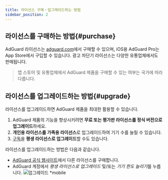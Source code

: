 ```yaml
---
title: 라이선스 구매・업그레이드하는 방법
sidebar_position: 2
---
```


## 라이선스를 구매하는 방법{#purchase}

AdGuard 라이선스는 [adguard.com](https://adguard.com/license.html)에서 구매할 수 있으며, iOS용 AdGuard Pro는 App Store에서 구입할 수 있습니다. 광고 차단기 라이선스는 다양한 유통업체에서도 판매됩니다.

> 앱 스토어 및 유통업체에서 AdGuard 제품을 구매할 수 있는 여부는 국가에 따라 다릅니다.

## 라이선스를 업그레이드하는 방법{#upgrade}

라이선스를 업그레이드하면 AdGuard 제품을 최대한 활용할 수 있습니다.

1. AdGuard 제품의 기능을 향상시키려면 **무료 또는 평가판 라이선스를 정식 버전으로 업그레이드**하세요.
2. **개인용 라이선스를 가족용 라이선스**로 업그레이드하여 기기 수를 늘릴 수 있습니다.
3. [구독](../what-is)을 **평생 라이선스로 업그레이드**할 수도 있습니다.

라이선스를 업그레이드하는 방법은 다음과 같습니다.
  * [AdGuard 공식 웹사이트](https://adguard.com)에서 다른 라이선스를 구매합니다.
  * AdGuard 계정에서 *평생 라이선스로 업그레이드* 및/또는 *기기 한도 늘리기*를 누릅니다. ![업그레이드 *mobile](https://cdn.adtidy.org/content/kb/ad_blocker/general/newaccount-upgrade.png)
